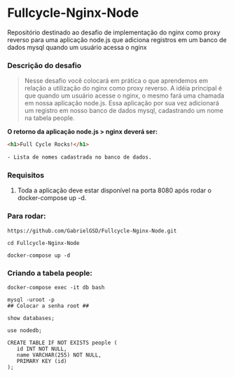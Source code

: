 # Fullcycle-Nginx-Node
Repositório destinado ao desafio de implementação do nginx como proxy reverso para uma aplicação node.js que adiciona registros em um banco de dados mysql quando um usuário acessa o nginx


### Descrição do desafio
> Nesse desafio você colocará em prática o que aprendemos em relação a utilização do nginx como proxy reverso. A idéia principal é que quando um usuário acesse o nginx, o mesmo fará uma chamada em nossa aplicação node.js. Essa aplicação por sua vez adicionará um registro em nosso banco de dados mysql, cadastrando um nome na tabela people.

__O retorno da aplicação node.js > nginx deverá ser:__
```html
<h1>Full Cycle Rocks!</h1>

- Lista de nomes cadastrada no banco de dados.
```

### Requisitos
1. Toda a aplicação deve estar disponível na porta 8080 após rodar o docker-compose up -d.

  
### Para rodar:
```
https://github.com/GabrielGSD/Fullcycle-Nginx-Node.git

cd Fullcycle-Nginx-Node

docker-compose up -d

```

### Criando a tabela people:
```
docker-compose exec -it db bash

mysql -uroot -p
## Colocar a senha root ##

show databases;

use nodedb;

CREATE TABLE IF NOT EXISTS people (
   id INT NOT NULL,
   name VARCHAR(255) NOT NULL,
   PRIMARY KEY (id)
);
```

<br/>
<br/>
